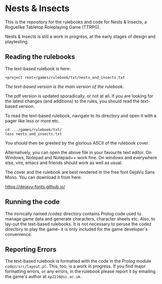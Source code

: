 Nests & Insects
===============

This is the repository for the rulebooks and code for Nests & Insects, a Roguelike
Tabletop Roleplaying Game (TTRPG).

Nests & Insects is still a work in progress, at the early stages of design and
playtesting.

Reading the rulebooks
---------------------

The text-based rulebook is here:
```
<project root>/games/rulebook/txt/nests_and_insects.txt
```

_The text-based version is the main version of the rulebook._

The pdf version is updated sporadically, or not at all. If you are looking for the latest
changes (and additions) to the rules, you should read the text-based version.

To read the text-based rulebook, navigate to its directory and open it with a pager like
less or more etc.

```
cd .../games/rulebook/txt/
less nests_and_insects.txt
```

You should then be greeted by the glorious ASCII of the rulebook cover. 

Alternatively, you can open the above file in your favourite text editor. On Windows,
Notepad and Notepad++ work fine. On windows and everywhere else, vim, emacs and friends
should work as well as usual.

The cover and the rulebook are best rendered in the free font DejaVu Sans Mono. You can
download it from here:

https://dejavu-fonts.github.io/

Running the code
----------------

The ironically named /codez directory contains Prolog code used to manage game data and
generate characters, character sheets etc. Also, to lay-out the text-based rulebooks. It
is not necessary to peruse the codez directory to play the game- it is only included for
the game developer's convenience.

Reporting Errors
----------------

The text-based rulebook is formatted with the code in the Prolog module
`codez/src/layout.pl`. This, too, is a work in progress. If you find major formatting
errors, or any errors, in the rulebook please report it by emailing the game's author
at `ep2216@ic.ac.uk`.
